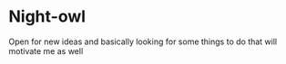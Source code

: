# Night-owl
Open for new ideas and basically looking for some things to do that will motivate me as well
